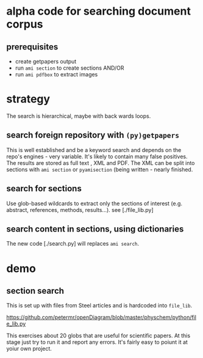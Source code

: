 
# alpha code for searching document corpus

## prerequisites

* create getpapers output
* run `ami section` to create sections AND/OR
* run `ami pdfbox` to extract images

# strategy
The search is hierarchical, maybe with back wards loops.

## search foreign repository with `(py)getpapers`
This is well established and be a keyword search and depends on the repo's engines - very variable. It's likely to contain many false positives. The results are stored as full text , XML and PDF. The XML can be split into sections with `ami section` or `pyamisection` (being written - nearly finished.

## search for sections
Use glob-based wildcards to extract only the sections of interest (e.g. abstract, references, methods, results...). see [./file_lib.py]

## search content in sections, using dictionaries
The new code [./search.py] will replaces `ami search`.



# demo
## section search
This is set up with files from Steel articles and is hardcoded into `file_lib`. 

https://github.com/petermr/openDiagram/blob/master/physchem/python/file_lib.py

This exercises about 20 globs that are useful for scientific papers.
At this stage just try to run it and report any errors. It's fairly easy to poiunt it at yoiur own project.


